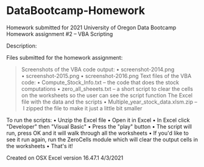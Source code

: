 # DataBootcamp-Homework
Homework submitted for 2021 University of Oregon Data Bootcamp
Homework assignment #2 – VBA Scripting

Description:

Files submitted for the homework assignment:

  > Screenshots of the VBA code output:
    • screenshot-2014.png
    • screenshot-2015.png
    • screenshot-2016.png
  > Text files of the VBA code:
    • Compute_Stock_Info.txt – the code that does the stock computations
    • zero_all_sheeets.txt – a short script to clear the cells on the worksheets so the user can see the script function
  > The Excel file with the data and the scripts
    • Multiple_year_stock_data.xlsm.zip – I zipped the file to make it just a little bit smaller
    
To run the scripts:
  • Unzip the Excel file
  • Open it in Excel
  • In Excel click "Developer" then "Visual Basic"
  • Press the "play" button
  • The script will run, press OK and it will walk through all the worksheets
  • If you'd like to see it run again, run the ZeroCells module which will clear the output cells in the worksheets
  • That's it!
  
Created on OSX Excel version 16.47.1
4/3/2021

